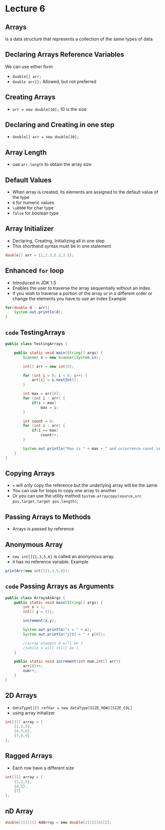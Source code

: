 # Lecture 6

## Arrays
is a data structure that represents a collection of the same types of data


## Declaring Arrays Reference Variables
We can use either form
- `double[] arr;`
- `double arr[];` Allowed, but not preferred

## Creating Arrays
- `arr = new double[10];` 10 is the size

## Declaring and Creating in one step
- `double[] arr = new double[10];`

## Array Length
- use `arr.length` to obtain the array size

## Default Values
- When array is created, its elements are assigned to the default value of the type
- `0` for numeric values
- `\u0000` for char type
- `false` for boolean type

## Array Initializer
- Declaring, Creating, Initializing all in one step
- This shorthand syntax must be in one statement
```java
double[] arr = {1,2.3,5.2,3.2};
```

## Enhanced `for` loop
- Introduced in JDK 1.5
- Enables the user to traverse the array sequentially without an index.
- If you wish to traverse a portion of the array or in a different order or change the elements you have to use an index
Example
```java
for(double d : arr){
    System.out.println(d);
}
```


## `code` TestingArrays
```java
public class TestingArrays {

    public static void main(String[] args) {
        Scanner s = new Scanner(System.in);

        int[] arr = new int[6];

        for (int i = 0; i < 6; i++) {
            arr[i] = s.nextInt();
        }

        int max = arr[0];
        for (int i : arr) {
            if(i > max)
                max = i;
        }

        int count = 0;
        for (int i : arr) {
            if(i == max)
                count++;
        }

        System.out.println("Max is " + max + " and occurrence count is " + count);
    }
}
```

## Copying Arrays
- `=` will only copy the reference but the underlying array will be the same
- You can use for loops to copy one array to another
- Or you can use the utility method `System.arraycopy(source,src pos,target,target pos,length)`;

## Passing Arrays to Methods
- Arrays is passed by reference

## Anonymous Array
- `new int[]{1,3,5,6}` is called an anonymous array.
- it has no reference variable.
Example
```java
printArr(new int[]{1,3,5,6});
```

## `code` Passing Arrays as Arguments
```java
public class ArraysAsArgs {
    public static void main(String[] args) {
        int x = 1;
        int[] y = {1};

        increment(x,y);

        System.out.println("x = " + x);
        System.out.println("y[0] = " + y[0]);

        //array element 0 will be 2
        //while x will still be 1
    }

    public static void increment(int num,int[] arr){
        arr[0]++;
        num++;
    }
}
```

## 2D Arrays
- ``dataType[][] refVar = new dataType[SIZE_ROW][SIZE_COL]``
- using array initializer
```java
int[][] array = {
    {1,2,3},
    {4,5,6},
    {7,8,9}
};
```

## Ragged Arrays
- Each row have a different size
```java
int[][] array = {
    {1,2,3},
    {4,5},
    {7}
};
```
## nD Array
```java
double[][][][] 4dArray = new double[2][3][4][2];
```